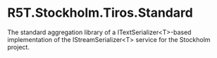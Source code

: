 # R5T.Stockholm.Tiros.Standard
The standard aggregation library of a ITextSerializer&lt;T>-based implementation of the IStreamSerializer&lt;T> service for the Stockholm project.
